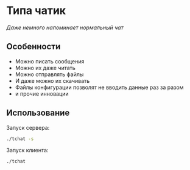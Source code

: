 # Типа чатик
_Даже немного напоминает нормальный чат_

## Особенности
 - Можно писать сообщения
 - Можно их даже читать
 - Можно отправлять файлы
 - И даже можно их скачивать
 - Файлы конфигурации позволят не вводить данные раз за разом
 - и прочие инновации

 ## Использование
 Запуск сервера:
```sh
./tchat -s
```
 Запуск клиента:
 ```sh
./tchat
```
